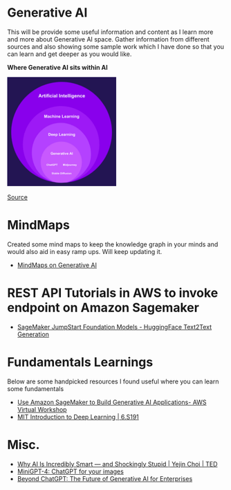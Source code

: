 # Generative AI

This will be provide some useful information and content as I learn more and more about Generative AI space. Gather information from different sources and also showing some sample work which I have done so that you can learn and get deeper as you would like. 

**Where Generative AI sits within AI**

<img src="images/WhereGenerativeAIsitswithinAI.jpg"  width="50%" height="20%">

[Source](https://blog.nami.gg/p/how-generative-ai-can-charge-web3)


# MindMaps

Created some mind maps to keep the knowledge graph in your minds and would also aid in easy ramp ups. Will keep updating it. 

- [MindMaps on Generative AI](https://github.com/bertieucbs/genai-learning/tree/main/mindmaps) 


# REST API Tutorials in AWS to invoke endpoint on Amazon Sagemaker

- [SageMaker JumpStart Foundation Models - HuggingFace Text2Text Generation](https://github.com/bertieucbs/genai-learning/tree/main/sagemaker_jumpstart_foundation_models/Text2TextGenerationFlanT5)


# Fundamentals Learnings

Below are some handpicked resources I found useful where you can learn some fundamentals 

- [Use Amazon SageMaker to Build Generative AI Applications- AWS Virtual Workshop](https://www.youtube.com/watch?v=DgTHEvvpvMI)
- [MIT Introduction to Deep Learning | 6.S191](https://www.youtube.com/watch?v=QDX-1M5Nj7s)




# Misc. 

-  [Why AI Is Incredibly Smart — and Shockingly Stupid | Yejin Choi | TED](https://www.youtube.com/watch?v=SvBR0OGT5VI)
-  [MiniGPT-4: ChatGPT for your images](https://pub.towardsai.net/minigpt-4-chatgpt-for-your-images-ac111a5b288a)
- [Beyond ChatGPT: The Future of Generative AI for Enterprises](https://www.gartner.com/en/articles/beyond-chatgpt-the-future-of-generative-ai-for-enterprises)




